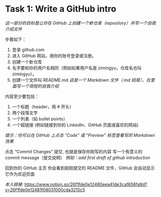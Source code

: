 # Task 1: Write a GitHub intro

_这一部分的目标是让你在 GitHub 上创建一个新仓库（repository）并写一个自我介绍文件_

步骤如下：
1. 登录 github.com
2. 进入 GitHub 网站，用你的账号登录或注册。
3. 创建一个新仓库
4. 名字要和你的用户名相同（例如如果用户名是 zimingyu，仓库名也叫 zimingyu）。
5. 创建一个文件叫 README.md
_这是一个 Markdown 文件（.md 结尾），在里面写一个简短的自我介绍_

内容至少要包括：
1. 一个标题（header，用 # 开头）
2. 两个段落文字
3. 一个列表（如 bullet points）
4. 一个超链接 (例如链接到你的 LinkedIn、GitHub 页面或喜欢的网站)
   
_提示：你可以在 GitHub 上点击 “Code” 或 “Preview” 标签查看写的 Markdown 效果_

点击 “Commit Changes” 提交, 也就是保存你刚写的内容
写一个有意义的 commit message（提交说明）
_例如：add first draft of github introduction_

回到你的 GitHub 主页
你会看到刚刚提交的 README 文件，GitHub 会自动显示它作为欢迎页面

_本人链接:_
https://www.notion.so/26f1fde0e12480eea41de3caf658fa9d?v=26f1fde0e12481f08031000cda3215c5
